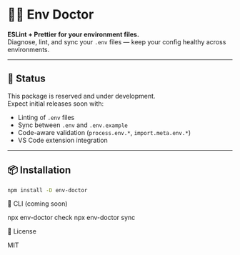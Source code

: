 # 🧑‍⚕️ Env Doctor

**ESLint + Prettier for your environment files.**  
Diagnose, lint, and sync your `.env` files — keep your config healthy across environments.

---

## 🚧 Status

This package is reserved and under development.  
Expect initial releases soon with:

- Linting of `.env` files
- Sync between `.env` and `.env.example`
- Code-aware validation (`process.env.*`, `import.meta.env.*`)
- VS Code extension integration

---

## 📦 Installation

```bash
npm install -D env-doctor
```

🔮 CLI (coming soon)

npx env-doctor check
npx env-doctor sync

📜 License

MIT
